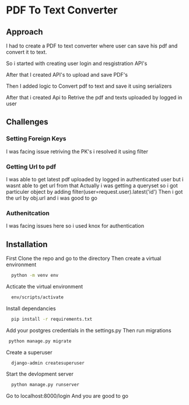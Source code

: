 # PDF To Text Converter

## Approach

I had to create a PDF to text converter where user can save his pdf and convert it to text.

So i started with creating user login and resgistration API's

After that I created API's to upload and save PDF's

Then I added logic to Convert pdf to text and save it using serializers

After that i created Api to Retrive the pdf and texts uploaded by logged in user

##  Challenges 


### Setting Foreign Keys

I was facing issue retriving the PK's i resolved it using filter 

### Getting Url to pdf

I was able to get latest pdf uploaded by logged in authenticated user but i wasnt able to get url from that
Actually i was getting a queryset so i got particuler object by adding filter(user=request.user).latest('id')
Then i got the url by obj.url and i was good to go

### Authenitcation 

I was facing issues here so i used knox for authentication

## Installation

First Clone the repo and go to the directory
Then create a virtual environment
```bash
  python -m venv env
```
Acticate the virtual environment 
```bash
  env/scripts/activate
```
Install dependancies
```bash
  pip install -r requirements.txt
```
Add your postgres credentials in the settings.py
Then run migrations
```bash
 python manage.py migrate
```
Create a superuser
```bash
  django-admin createsuperuser
```
Start the devlopment server
```bash
  python manage.py runserver
```
Go to localhost:8000/login
And you are good to go
